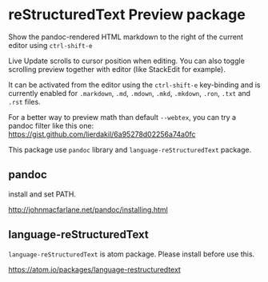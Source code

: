 # reStructuredText Preview package

Show the pandoc-rendered HTML markdown to the right of the current editor using
`ctrl-shift-e`

Live Update scrolls to cursor position when editing. You can also toggle scrolling preview together with editor (like StackEdit for example).

It can be activated from the editor using the `ctrl-shift-e` key-binding and is
currently enabled for `.markdown`, `.md`, `.mdown`, `.mkd`, `.mkdown`, `.ron`, `.txt` and `.rst` files.

For a better way to preview math than default `--webtex`, you can try a pandoc filter like this one: <https://gist.github.com/lierdakil/6a95278d02256a74a0fc>

This package use `pandoc` library and `language-reStructuredText` package.

## pandoc

install and set PATH.

http://johnmacfarlane.net/pandoc/installing.html

## language-reStructuredText

`language-reStructuredText` is atom package. Please install before use this.

https://atom.io/packages/language-restructuredtext
